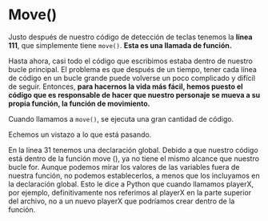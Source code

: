 # Move()

Justo después de nuestro código de detección de teclas tenemos la **línea 111**, que simplemente tiene `move()`. **Esta es una llamada de función.**

 Hasta ahora, casi todo el código que escribimos estaba dentro de nuestro bucle principal. El problema es que después de un tiempo, tener cada línea de código en un bucle grande puede volverse un poco complicado y difícil de seguir. Entonces, **para hacernos la vida más fácil, hemos puesto el código que es responsable de hacer que nuestro personaje se mueva a su propia función, la función de movimiento.** 

Cuando llamamos a `move()`, se ejecuta una gran cantidad de código. 

Echemos un vistazo a lo que está pasando.

En la línea 31 tenemos una declaración global. Debido a que nuestro código está dentro de la función move (), ya no tiene el mismo alcance que nuestro bucle for. Aunque podemos mirar los valores de las variables fuera de nuestra función, no podemos establecerlos, a menos que los incluyamos en la declaración global. Esto le dice a Python que cuando llamamos playerX, por ejemplo, definitivamente nos referimos al playerX en la parte superior del archivo, no a un nuevo playerX que podríamos crear dentro de la función.
<!--stackedit_data:
eyJoaXN0b3J5IjpbMTkyODk0MTg0OSw1MTcyODUzNjddfQ==
-->